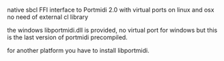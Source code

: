 native sbcl FFI interface to Portmidi 2.0 with virtual ports on linux and osx
no need of external cl library

the windows libportmidi.dll is provided, no virtual port for windows but this is the last version of portmidi precompiled. 

for another platform you have to install libportmidi.

